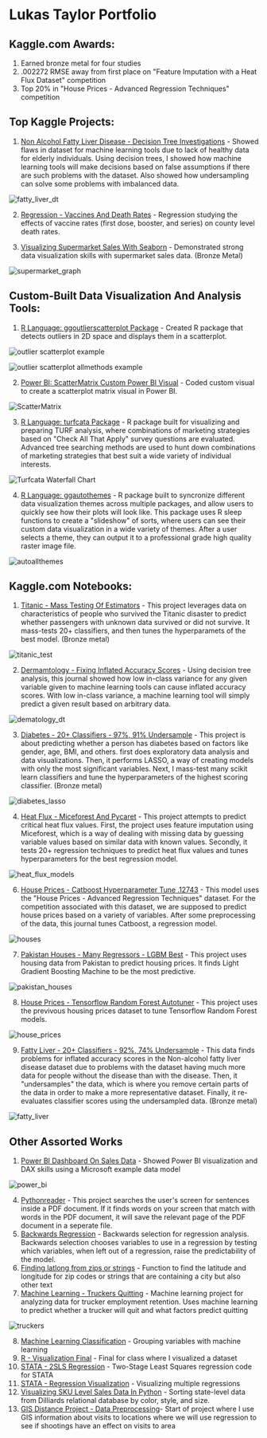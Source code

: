 # Lukas Taylor Portfolio

## Kaggle.com Awards:
1) Earned bronze metal for four studies
2) .002272 RMSE away from first place on "Feature Imputation with a Heat Flux Dataset" competition
3) Top 20% in "House Prices - Advanced Regression Techniques" competition

## Top Kaggle Projects:
1) [Non Alcohol Fatty Liver Disease - Decision Tree Investigations](https://www.kaggle.com/code/lukastaylor2/fatty-liver-decision-tree-investigations) - Showed flaws in dataset for machine learning tools due to lack of healthy data for elderly individuals. Using decision trees, I showed how machine learning tools will make decisions based on false assumptions if there are such problems with the dataset. Also showed how undersampling can solve some problems with imbalanced data.

![fatty_liver_dt](images/dermatology_dt.png?raw=true)
   
2) [Regression - Vaccines And Death Rates](https://www.kaggle.com/lukastaylor2/vaccine-and-county-death-rates) - Regression studying the effects of vaccine rates (first dose, booster, and series) on county level death rates.

3) [Visualizing Supermarket Sales With Seaborn](https://www.kaggle.com/code/lukastaylor2/visualizing-supermarket-sales-with-seaborn) - Demonstrated strong data visualization skills with supermarket sales data. (Bronze Metal)

![supermarket_graph](images/supermarket.png?raw=true)


## Custom-Built Data Visualization And Analysis Tools:

1) [R Language: ggoutlierscatterplot Package](https://github.com/lukastay/ggoutlierscatterplot) - Created R package that detects outliers in 2D space and displays them in a scatterplot.

![outlier scatterplot example](https://github.com/lukastay/ggoutlierscatterplot/blob/main/plotexample.tiff?raw=true)

![outlier scatterplot allmethods example](https://github.com/lukastay/ggoutlierscatterplot/blob/main/plotexample.allmethods.tiff?raw=true)
  
2) [Power BI: ScatterMatrix Custom Power BI Visual](https://github.com/lukastay/PowerBI-ScatterMatrix) - Coded custom visual to create a scatterplot matrix visual in Power BI.

![ScatterMatrix](https://i.imgur.com/acDeRMs.png)

3) [R Language: turfcata Package](https://github.com/lukastay/turfcata/tree/master) - R package built for visualizing and preparing TURF analysis, where combinations of marketing strategies based on "Check All That Apply" survey questions are evaluated. Advanced tree searching methods are used to hunt down combinations of marketing strategies that best suit a wide variety of individual interests.

![Turfcata Waterfall Chart](waterfall.png) 

4) [R Language: ggautothemes](https://github.com/lukastay/ggautothemes/blob/master/README.md) - R package built to syncronize different data visualization themes across multiple packages, and allow users to quickly see how their plots will look like. This package uses R sleep functions to create a "slideshow" of sorts, where users can see their custom data visualization in a wide variety of themes. After a user selects a theme, they can output it to a professional grade high quality raster image file.

![autoallthemes](https://github.com/lukastay/ggautothemes/blob/master/photos/showcase.gif?raw=true)

## Kaggle.com Notebooks:

1) [Titanic - Mass Testing Of Estimators](https://www.kaggle.com/code/lukastaylor2/titanic-mass-testing-of-estimators-v2) - This project leverages data on characteristics of people who survived the Titanic disaster to predict whether passengers with unknown data survived or did not survive. It mass-tests 20+ classifiers, and then tunes the hyperparamets of the best model. (Bronze metal)

![titanic_test](https://github.com/lukastay/Lukas-Taylor-Repository/blob/main/images/titanic_class_test.png?raw=true)
   
2) [ Dermamtology - Fixing Inflated Accuracy Scores](https://www.kaggle.com/code/lukastaylor2/dermamtology-fixing-inflated-accuracy-scores) - Using decision tree analysis, this journal showed how low in-class variance for any given variable given to machine learning tools can cause inflated accuracy scores. With low in-class variance, a machine learning tool will simply predict a given result based on arbitrary data.

![dematology_dt](https://github.com/lukastay/Lukas-Taylor-Repository/blob/main/images/dermatology_dt.png?raw=true)
   
3) [Diabetes - 20+ Classifiers - 97%, 91% Undersample](https://www.kaggle.com/code/lukastaylor2/diabetes-20-classifiers-97-91-undrsmpl) - This project is about predicting whether a person has diabetes based on factors like gender, age, BMI, and others. first does exploratory data analysis and data visualizations. Then, it performs LASSO, a way of creating models with only the most significant variables. Next, I mass-test many scikit learn classifiers and tune the hyperparameters of the highest scoring classifier. (Bronze metal)

![diabetes_lasso](https://github.com/lukastay/Lukas-Taylor-Repository/blob/main/images/diabetes_lasso.png?raw=true)


4) [ Heat Flux - Miceforest And Pycaret](https://www.kaggle.com/code/lukastaylor2/heat-flux-miceforest-and-pycaret) - This project attempts to predict critical heat flux values. First, the project uses feature imputation using Miceforest, which is a way of dealing with missing data by guessing variable values based on similar data with known values. Secondly, it tests 20+ regression techniques to predict heat flux values and tunes hyperparameters for the best regression model.

![heat_flux_models](images/heat_flux_models.png?raw=true)

6) [House Prices - Catboost Hyperparameter Tune .12743](https://www.kaggle.com/code/lukastaylor2/house-prices-catboost-hyperparameter-tune-12743) - This model uses the "House Prices - Advanced Regression Techniques" dataset. For the competition associated with this dataset, we are supposed to predict house prices based on a variety of variables. After some preprocessing of the data, this journal tunes Catboost, a regression model.

![houses](images/house_prices.png?raw=true)

7) [Pakistan Houses - Many Regressors - LGBM Best](https://www.kaggle.com/code/lukastaylor2/pakistan-houses-many-regressors-lgbm-best) - This project uses housing data from Pakistan to predict housing prices. It finds Light Gradient Boosting Machine to be the most predictive.

![pakistan_houses](images/pakistan_houses.png?raw=true)
  
8) [House Prices - Tensorflow Random Forest Autotuner](https://www.kaggle.com/code/lukastaylor2/house-prices-tensorflow-random-forest-autotuner) - This project uses the previvous housing prices dataset to tune Tensorflow Random Forest models.

![house_prices](images/house_prices_tf.png?raw=true)
  
9) [Fatty Liver - 20+ Classifiers - 92%, 74% Undersample](https://www.kaggle.com/code/lukastaylor2/fatty-liver-20-classifiers-92-74-undrsmpl) - This data finds problems for inflated accuracy scores in the Non-alcohol fatty liver disease dataset due to problems with the dataset having much more data for people without the disease than with the disease. Then, it "undersamples" the data, which is where you remove certain parts of the data in order to make a more representative dataset. Finally, it re-evaluates classifier scores using the undersampled data. (Bronze metal)

![fatty_liver](images/fatty_liver.png?raw=true)


## Other Assorted Works
1) [Power BI Dashboard On Sales Data](https://github.com/lukastay/Lukas-Taylor-Repository/blob/main/Example%20Power%20BI%20Dashboard.pdf) - Showed Power BI visualization and DAX skills using a Microsoft example data model

![power_bi](https://github.com/lukastay/Lukas-Taylor-Repository/blob/main/images/power_bi_ex.png?raw=true)

   
4) [Pythonreader](https://github.com/lukastay/Lukas-Taylor-Repository/blob/main/pythonreader.py) - This project searches the user's screen for sentences inside a PDF document. If it finds words on your screen that match with words in the PDF document, it will save the relevant page of the PDF document in a seperate file.
5) [ Backwards Regression](https://github.com/lukastay/Lukas-Taylor-Repository/blob/main/Backwards%20Regression.ipynb) - Backwards selection for regression analysis. Backwards selection chooses variables to use in a regression by testing which variables, when left out of a regression, raise the predictability of the model.
6) [ Finding latlong from zips or strings](https://github.com/lukastay/Lukas-Taylor-Repository/blob/main/Finding%20latlong%20from%20zips%20or%20strings%20with%20locations%20in%20middle) - Function to find the latitude and longitude for zip codes or strings that are containing a city but also other text
7) [ Machine Learning - Truckers Quitting](https://github.com/lukastay/Lukas-Taylor-Repository/blob/main/Machine%20Learning%20-%20Truckers%20Quitting.ipynb) - Machine learning project for analyzing data for trucker employment retention. Uses machine learning to predict whether a trucker will quit and what factors predict quitting

![truckers](images/truckers.png?raw=true)


8) [Machine Learning Classification](https://github.com/lukastay/Lukas-Taylor-Repository/blob/main/Machine%20Learning%20Classifications.py) - Grouping variables with machine learning
9) [R - Visualization Final](https://github.com/lukastay/Lukas-Taylor-Repository/blob/main/R%20-%20Visualization%20Final.qmd) - Final for class where I visualized a dataset
10) [STATA - 2SLS Regression](https://github.com/lukastay/Lukas-Taylor-Repository/blob/main/STATA%20-%202SLS%20Regression.do) - Two-Stage Least Squares regression code for STATA
11) [STATA - Regression Visualization](https://github.com/lukastay/Lukas-Taylor-Repository/blob/main/STATA%20-%20Regression%20Visualization.do) - Visualizing multiple regressions
12) [Visualizing SKU Level Sales Data In Python](https://github.com/lukastay/Lukas-Taylor-Repository/blob/main/Sorting%20Sales%20By%20Style%20and%20Color.ipynb) - Sorting state-level data from Dilliards relational database by color, style, and size. 
101) [GIS Distance Project - Data Preprocessing](https://github.com/lukastay/Lukas-Taylor-Repository/blob/main/GIS%20Distance%20Project%20-%20Data%20Preprocessing.ipynb)- Start of project where I use GIS information about visits to locations where we will use regression to see if shootings have an effect on visits to area
